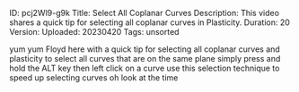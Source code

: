 ID: pcj2Wl9-g9k
Title: Select All Coplanar Curves
Description: This video shares a quick tip for selecting all coplanar curves in Plasticity.
Duration: 20
Version: 
Uploaded: 20230420
Tags: unsorted

yum yum Floyd here with a quick tip for
selecting all coplanar curves and
plasticity to select all curves that are
on the same plane simply press and hold
the ALT key then left click on a curve
use this selection technique to speed up
selecting curves oh look at the time

